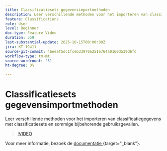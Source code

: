 ```yaml
---
title: Classificatiesets gegevensimportmethoden
description: Leer verschillende methoden voor het importeren van classificatiegegevens met classificatiesets en sommige bijbehorende gebruiksgevallen.
feature: Classifications
role: User
level: Beginner
doc-type: Feature Video
duration: 359
last-substantial-update: 2025-10-15T00:00:00Z
jira: KT-19411
source-git-commit: 4beeaf5dc1fceb3397662516764a0160d539d6fd
workflow-type: tm+mt
source-wordcount: '51'
ht-degree: 0%

---
```



# Classificatiesets gegevensimportmethoden

Leer verschillende methoden voor het importeren van classificatiegegevens met classificatiesets en sommige bijbehorende gebruiksgevallen.

>[!VIDEO](https://video.tv.adobe.com/v/3475826/?learn=on&enablevpops)

Voor meer informatie, bezoek de [&#x200B; documentatie &#x200B;](https://experienceleague.adobe.com/nl/docs/analytics/components/classifications/sets/overview){target="_blank"}.
